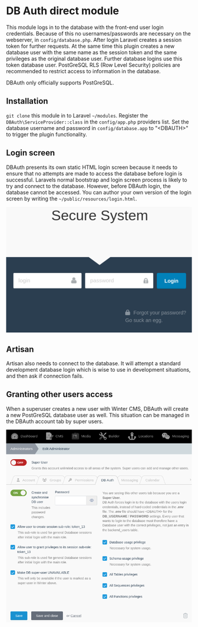 # DB Auth direct module
This module logs in to the database with the front-end user login credentials. Because of this no usernames/passwords are necessary on the webserver, in `config/database.php`.
After login Laravel creates a session token for further requests. At the same time this plugin creates a new database user with the same name as the session token and the same privileges as the original database user. Further database logins use this token database user. PostGreSQL RLS (Row Level Security) policies are recommended to restrict access to information in the database.

DBAuth only officially supports PostGreSQL.

## Installation
`git clone` this module in to Laravel `~/modules`.
Register the `DBAuth\ServiceProvider::class` in the `config/app.php` providers list.
Set the database username and password in `config/database.app` to "&lt;DBAUTH&gt;" to trigger the plugin functionality.

## Login screen
DBAuth presents its own static HTML login screen because it needs to ensure that no attempts are made to access the database before login is successful. Laravels normal bootstrap and login screen process is likely to try and connect to the database. However, before DBAuth login, the database cannot be accessed. You can author your own version of the login screen by writing the `~/public/resources/login.html`.

![Login Screen](login.png "login screen")

## Artisan
Artisan also needs to connect to the database. It will attempt a standard development database login which is wise to use in development situations, and then ask if connection fails.

## Granting other users access
When a superuser creates a new user with Winter CMS, DBAuth will create a new PostGreSQL database user as well. This situation can be managed in the DBAuth account tab by super users.

![DBAuth setup for an account](setup.png "DBAuth setup for an account")